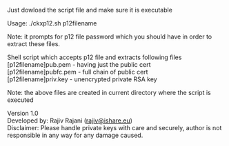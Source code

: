 Just dowload the script file and make sure it is executable

Usage: ./ckxp12.sh p12filename

Note: it prompts for p12 file password which you should have in order to extract these files.

Shell script which accepts p12 file and extracts following files        
[p12filename]pub.pem - having just the public cert                      
[p12filename]pubfc.pem - full chain of public cert                      
[p12filename]priv.key - unencrypted private RSA key                     
                                                                    
Note: the above files are created in current directory where the script is executed                
                                                                    
Version 1.0                                                             
Developed by: Rajiv Rajani (rajiv@ishare.eu)                            
Disclaimer: Please handle private keys with care and securely, author is not responsible in any way for any damage caused.